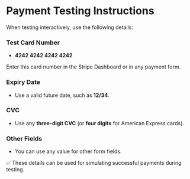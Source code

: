 # Payment Testing Instructions

When testing interactively, use the following details:

### Test Card Number
- **4242 4242 4242 4242**

Enter this card number in the Stripe Dashboard or in any payment form.

### Expiry Date
- Use a valid future date, such as **12/34**.

### CVC
- Use any **three-digit CVC** (or **four digits** for American Express cards).

### Other Fields
- You can use any value for other form fields.

✅ These details can be used for simulating successful payments during testing.
